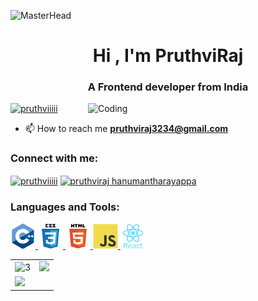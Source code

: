 ![MasterHead](https://github.com/pruthviiiii/pruthviiiii/blob/main/images/cover.jpg)
<h1 align="center">Hi , I'm PruthviRaj</h1>
<h3 align="center">A Frontend developer from India</h3>
<img align="right" alt="Coding" width="380" src="https://github.com/pruthviiiii/pruthviiiii/blob/main/images/coder.gif">

<p align="left"> <a href="https://twitter.com/pruthviiiii" target="blank"><img src="https://img.shields.io/twitter/follow/pruthviiiii?logo=twitter&style=for-the-badge" alt="pruthviiiii" /></a> </p>

- 📫 How to reach me **pruthviraj3234@gmail.com**

<h3 align="left">Connect with me:</h3>

<p align="left">
<a href="https://twitter.com/pruthviiiii" target="blank"><img align="center" src="https://raw.githubusercontent.com/rahuldkjain/github-profile-readme-generator/master/src/images/icons/Social/twitter.svg" alt="pruthviiiii" height="30" width="40" /></a>
<a href="https://linkedin.com/in/pruthviraj-hanumantharayappa" target="blank"><img align="center" src="https://raw.githubusercontent.com/rahuldkjain/github-profile-readme-generator/master/src/images/icons/Social/linked-in-alt.svg" alt="pruthviraj hanumantharayappa" height="30" width="40" /></a>
</p>

<h3 align="left">Languages and Tools:</h3>
<p align="left"> <a href="https://www.w3schools.com/cpp/" target="_blank" rel="noreferrer"> <img src="https://raw.githubusercontent.com/devicons/devicon/master/icons/cplusplus/cplusplus-original.svg" alt="cplusplus" width="40" height="40"/> </a> <a href="https://www.w3schools.com/css/" target="_blank" rel="noreferrer"> <img src="https://raw.githubusercontent.com/devicons/devicon/master/icons/css3/css3-original-wordmark.svg" alt="css3" width="40" height="40"/> </a> <a href="https://www.w3.org/html/" target="_blank" rel="noreferrer"> <img src="https://raw.githubusercontent.com/devicons/devicon/master/icons/html5/html5-original-wordmark.svg" alt="html5" width="40" height="40"/> </a> <a href="https://developer.mozilla.org/en-US/docs/Web/JavaScript" target="_blank" rel="noreferrer"> <img src="https://raw.githubusercontent.com/devicons/devicon/master/icons/javascript/javascript-original.svg" alt="javascript" width="40" height="40"/> </a>  <a href="https://reactjs.org/" target="_blank" rel="noreferrer"> <img src="https://raw.githubusercontent.com/devicons/devicon/master/icons/react/react-original-wordmark.svg" alt="react" width="40" height="40"/> </a> </p>

<div align="center">
<table>
 <tr>
  <td>
   <img src="https://github-readme-streak-stats.herokuapp.com/?user=pruthviiiii&theme=algolia"  width=400 height=auto alt="3" >
  </td>
  <td>
   <img width=400 src="https://github-readme-stats.vercel.app/api?username=pruthviiiii&&show_icons=true&theme=algolia">
  </td>
 </tr>
 <tr>
  <td>
    <img width=400 height=auto src="https://github-readme-stats.vercel.app/api/top-langs/?username=pruthviiiii&layout=compact&hide_border=false&&show_icons=true&&theme=algolia">
  </td>
 </tr>
 </table>
</div>
